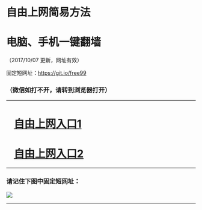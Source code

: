 ﻿# 自由上网简易方法

# 电脑、手机一键翻墙

（2017/10/07 更新，网址有效）

固定短网址：https://git.io/free99

### （微信如打不开，请转到浏览器打开）


***





# &nbsp;&nbsp; <a href="http://ft1326222947.fwq-tz-1001.info/fwqtz01.html?t=100700125206 " target="_blank">自由上网入口1</a>
# &nbsp;&nbsp; <a href="http://ft1536210354.fwq-tz-1002.info/fwqtz02.html?t=10070011179 " target="_blank">自由上网入口2</a>
***

### 请记住下图中固定短网址：

<img src="https://s3-us-west-2.amazonaws.com/fwq-1001/yjfq-20170905okok.png" /> 


***

